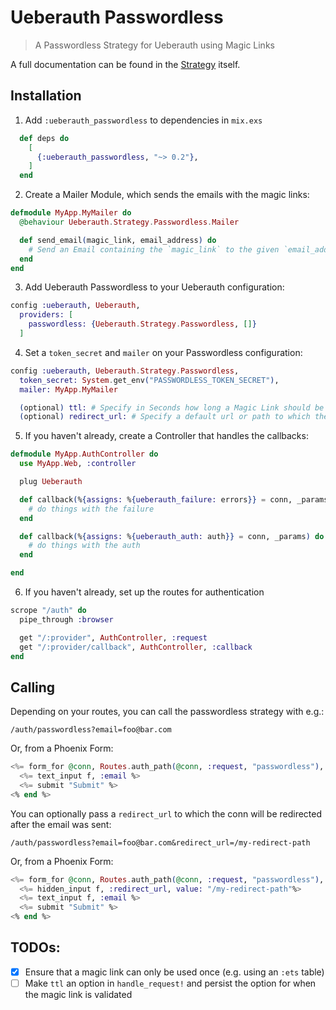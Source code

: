 # Ueberauth Passwordless
> A Passwordless Strategy for Ueberauth using Magic Links

A full documentation can be found in the [Strategy](https://github.com/STUDITEMPS/ueberauth_passwordless/blob/master/lib/ueberauth/strategy/passwordless.ex) itself.

## Installation
1. Add `:ueberauth_passwordless` to dependencies in `mix.exs`
```elixir
  def deps do
    [
      {:ueberauth_passwordless, "~> 0.2"},
    ]
  end
```

2. Create a Mailer Module, which sends the emails with the magic links:
```elixir
defmodule MyApp.MyMailer do
  @behaviour Ueberauth.Strategy.Passwordless.Mailer

  def send_email(magic_link, email_address) do
    # Send an Email containing the `magic_link` to the given `email_address`
  end
end
```

3. Add Ueberauth Passwordless to your Ueberauth configuration:
```elixir
config :ueberauth, Ueberauth,
  providers: [
    passwordless: {Ueberauth.Strategy.Passwordless, []}
  ]
```

4. Set a `token_secret` and `mailer` on your Passwordless configuration:
```elixir
config :ueberauth, Ueberauth.Strategy.Passwordless,
  token_secret: System.get_env("PASSWORDLESS_TOKEN_SECRET"),
  mailer: MyApp.MyMailer

  (optional) ttl: # Specify in Seconds how long a Magic Link should be valid
  (optional) redirect_url: # Specify a default url or path to which the conn is redirected after the Email is sent
```

5. If you haven't already, create a Controller that handles the callbacks:
```elixir
defmodule MyApp.AuthController do
  use MyApp.Web, :controller

  plug Ueberauth

  def callback(%{assigns: %{ueberauth_failure: errors}} = conn, _params) do
    # do things with the failure
  end

  def callback(%{assigns: %{ueberauth_auth: auth}} = conn, _params) do
    # do things with the auth
  end

end
```

6. If you haven't already, set up the routes for authentication
```elixir
scrope "/auth" do
  pipe_through :browser

  get "/:provider", AuthController, :request
  get "/:provider/callback", AuthController, :callback
end
```

## Calling
Depending on your routes, you can call the passwordless strategy with e.g.:
```
/auth/passwordless?email=foo@bar.com
```

Or, from a Phoenix Form:
```elixir
<%= form_for @conn, Routes.auth_path(@conn, :request, "passwordless"), [method: get], fn f -> %>
  <%= text_input f, :email %>
  <%= submit "Submit" %>
<% end %>
```

You can optionally pass a `redirect_url` to which the conn will be redirected after the email was sent:
```
/auth/passwordless?email=foo@bar.com&redirect_url=/my-redirect-path
```

Or, from a Phoenix Form:
```elixir
<%= form_for @conn, Routes.auth_path(@conn, :request, "passwordless"), [method: get], fn f -> %>
  <%= hidden_input f, :redirect_url, value: "/my-redirect-path"%>
  <%= text_input f, :email %>
  <%= submit "Submit" %>
<% end %>
```

## TODOs:
- [x] Ensure that a magic link can only be used once (e.g. using an `:ets` table)
- [ ] Make `ttl` an option in `handle_request!` and persist the option for when the magic link is validated
